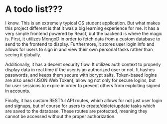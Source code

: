 # A todo list???

I know. This is an extremely typical CS student application. But what makes this project different is that it was a big learning experience for 
me. It has a very simple frontend powered by React, but the backend is where the magic is. First, it utilizes MongoD in order to fetch data from
a custom database to send to the frontend to display. Furthermore, it stores user login info and allows for users to sign in and view their own
personal tasks rather than seeing it globally.

Additionally, it has a decent security flow. It utilizes auth context to properly display data in real time if the user is an authorized user or not.
It hashes passwords, and keeps them secure with bcrypt salts. Token-based logins are also used (JSON Web Token), allowing not only for secure logins,
but for user sessions to expire in order to prevent others from exploiting signed in accounts. 

Finally, it has custom RESTful API routes, which allows for not just user login and signups, but of course for users to create/delete/update tasks which are 
saved to the database. These routes are protected, meaning they cannot be accessed without the proper authorization. 
